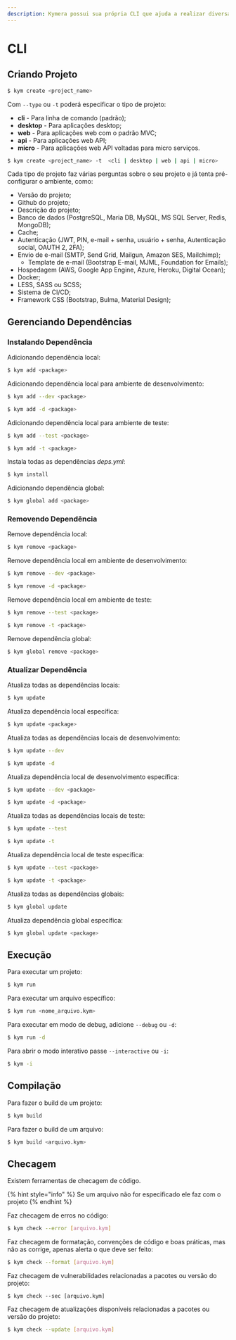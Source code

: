 ```yaml
---
description: Kymera possui sua própria CLI que ajuda a realizar diversas tarefas.
---
```


# CLI

## Criando Projeto

```bash
$ kym create <project_name>
```

Com `--type` ou `-t` poderá especificar o tipo de projeto:

* **cli** - Para linha de comando \(padrão\);
* **desktop** - Para aplicações desktop;
* **web** - Para aplicações web com o padrão MVC;
* **api** - Para aplicações web API;
* **micro** - Para aplicações web API voltadas para micro serviços.

```bash
$ kym create <project_name> -t  <cli | desktop | web | api | micro>
```

Cada tipo de projeto faz várias perguntas sobre o seu projeto e já tenta pré-configurar o ambiente, como:

* Versão do projeto;
* Github do projeto;
* Descrição do projeto;
* Banco de dados \(PostgreSQL, Maria DB, MySQL, MS SQL Server, Redis, MongoDB\);
* Cache;
* Autenticação \(JWT, PIN, e-mail + senha, usuário + senha, Autenticação social, OAUTH 2, 2FA\);
* Envio de e-mail \(SMTP, Send Grid, Mailgun, Amazon SES, Mailchimp\);
  * Template de e-mail \(Bootstrap E-mail, MJML, Foundation for Emails\);
* Hospedagem \(AWS, Google App Engine, Azure, Heroku, Digital Ocean\);
* Docker;
* LESS, SASS ou SCSS;
* Sistema de CI/CD;
* Framework CSS \(Bootstrap, Bulma, Material Design\);

## Gerenciando Dependências

### Instalando Dependência

Adicionando dependência local:

```bash
$ kym add <package>
```

Adicionando dependência local para ambiente de desenvolvimento:

```bash
$ kym add --dev <package>
```

```bash
$ kym add -d <package>
```

Adicionando dependência local para ambiente de teste:

```bash
$ kym add --test <package>
```

```bash
$ kym add -t <package>
```

Instala todas as dependências _deps.yml_:

```bash
$ kym install
```

Adicionando dependência global:

```bash
$ kym global add <package>
```

### Removendo Dependência

Remove dependência local:

```bash
$ kym remove <package>
```

Remove dependência local em ambiente de desenvolvimento:

```bash
$ kym remove --dev <package>
```

```bash
$ kym remove -d <package>
```

Remove dependência local em ambiente de teste:

```bash
$ kym remove --test <package>
```

```bash
$ kym remove -t <package>
```

Remove dependência global:

```bash
$ kym global remove <package>
```

### Atualizar Dependência

Atualiza todas as dependências locais:

```bash
$ kym update
```

Atualiza dependência local específica:

```bash
$ kym update <package>
```

Atualiza todas as dependências locais de desenvolvimento:

```bash
$ kym update --dev
```

```bash
$ kym update -d
```

Atualiza dependência local de desenvolvimento específica:

```bash
$ kym update --dev <package>
```

```bash
$ kym update -d <package>
```

Atualiza todas as dependências locais de teste:

```bash
$ kym update --test
```

```bash
$ kym update -t
```

Atualiza dependência local de teste específica:

```bash
$ kym update --test <package>
```

```bash
$ kym update -t <package>
```

Atualiza todas as dependências globais:

```bash
$ kym global update
```

Atualiza dependência global específica:

```bash
$ kym global update <package>
```

## Execução

Para executar um projeto:

```bash
$ kym run
```

Para executar um arquivo específico:

```bash
$ kym run <nome_arquivo.kym>
```

Para executar em modo de debug, adicione `--debug` ou `-d`:

```bash
$ kym run -d
```

Para abrir o modo interativo passe `--interactive` ou `-i`:

```bash
$ kym -i
```

## Compilação

Para fazer o build de um projeto:

```bash
$ kym build
```

Para fazer o build de um arquivo:

```bash
$ kym build <arquivo.kym>
```

## Checagem

Existem ferramentas de checagem de código.

{% hint style="info" %}
Se um arquivo não for especificado ele faz com o projeto
{% endhint %}

Faz checagem de erros no código:

```bash
$ kym check --error [arquivo.kym]
```

Faz checagem de formatação, convenções de código e boas práticas, mas não as corrige, apenas alerta o que deve ser feito:

```bash
$ kym check --format [arquivo.kym]
```

Faz checagem de vulnerabilidades relacionadas a pacotes ou versão do projeto:

```text
$ kym check --sec [arquivo.kym]
```

Faz checagem de atualizações disponíveis relacionadas a pacotes ou versão do projeto:

```bash
$ kym check --update [arquivo.kym]
```



